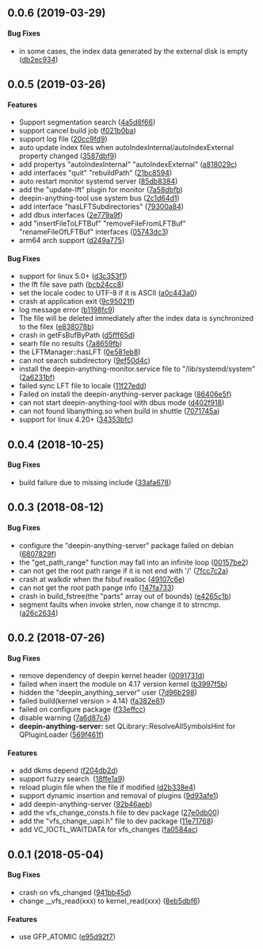<a name="0.0.6"></a>
## 0.0.6 (2019-03-29)


#### Bug Fixes

*   in some cases, the index data generated by the external disk is empty ([db2ec934](https://github.com/linuxdeepin/deepin-anything/tree/master/commit/db2ec934079e01d78239ba8919703322f2dfd407))



<a name="0.0.5"></a>
## 0.0.5 (2019-03-26)


#### Features

*   Support segmentation search ([4a5d8f66](https://github.com/linuxdeepin/deepin-anything/tree/master/commit/4a5d8f669918f8ed04be6cbdc5e4362fbe1a4f4f))
*   support cancel build job ([f021b0ba](https://github.com/linuxdeepin/deepin-anything/tree/master/commit/f021b0badd9d7c8764cb5ed8e68decaae44a0ecd))
*   support log file ([20cc9fd9](https://github.com/linuxdeepin/deepin-anything/tree/master/commit/20cc9fd9b27986af40c51206e61a10d5992414ca))
*   auto update index files when autoIndexInternal/autoIndexExternal property changed ([3587dbf9](https://github.com/linuxdeepin/deepin-anything/tree/master/commit/3587dbf98097ea84c0f33b8b94ce09d8b643667f))
*   add propertys "autoIndexInternal" "autoIndexExternal" ([a818029c](https://github.com/linuxdeepin/deepin-anything/tree/master/commit/a818029cfd9baeb0de2771fdf107da05657e8706))
*   add interfaces "quit" "rebuildPath" ([21bc8594](https://github.com/linuxdeepin/deepin-anything/tree/master/commit/21bc8594f9fd284c4b5d59a57a145592d70d0015))
*   auto restart monitor systemd server ([85db8384](https://github.com/linuxdeepin/deepin-anything/tree/master/commit/85db83848864ee88488f799d84ff89c43039db6b))
*   add the "update-lft" plugin for monitor ([7a58dbfb](https://github.com/linuxdeepin/deepin-anything/tree/master/commit/7a58dbfb160f4eaa06cb8d8112718d32d74bbcef))
*   deepin-anything-tool use system bus ([2c1d64d1](https://github.com/linuxdeepin/deepin-anything/tree/master/commit/2c1d64d1dcc3c32e585f14562ff819cd252d315f))
*   add interface "hasLFTSubdirectories" ([79300a84](https://github.com/linuxdeepin/deepin-anything/tree/master/commit/79300a847734b5f19b5114e7731ca6cd74e73911))
*   add dbus interfaces ([2e779a9f](https://github.com/linuxdeepin/deepin-anything/tree/master/commit/2e779a9fa68ab13bc108cd0e1ba7896ddaa2dee3))
*   add "insertFileToLFTBuf" "removeFileFromLFTBuf" "renameFileOfLFTBuf" interfaces ([05743dc3](https://github.com/linuxdeepin/deepin-anything/tree/master/commit/05743dc3d9779cd3707e126ce7df62be8ea20df0))
*   arm64 arch support ([d249a775](https://github.com/linuxdeepin/deepin-anything/tree/master/commit/d249a7753c5c72546bbd65e1098c789e49bcb84e))

#### Bug Fixes

*   support for linux 5.0+ ([d3c353f1](https://github.com/linuxdeepin/deepin-anything/tree/master/commit/d3c353f11989a6221f9378b4ce7bf0608c0cd8e9))
*   the lft file save path ([bcb24cc8](https://github.com/linuxdeepin/deepin-anything/tree/master/commit/bcb24cc86cb3c4baaecdda7c490799b42c55ffc3))
*   set the locale codec to UTF-8 if it is ASCII ([a0c443a0](https://github.com/linuxdeepin/deepin-anything/tree/master/commit/a0c443a0e7a3b1ed270cf04761b47fb2316d7288))
*   crash at application exit ([9c95021f](https://github.com/linuxdeepin/deepin-anything/tree/master/commit/9c95021f7e4b1d9c77375bed5e0f1fc4115fbb9c))
*   log message error ([b1198fc9](https://github.com/linuxdeepin/deepin-anything/tree/master/commit/b1198fc9a02865d48283e28c6f94e7e1cd81f31a))
*   The file will be deleted immediately after the index data is synchronized to the filex ([e838078b](https://github.com/linuxdeepin/deepin-anything/tree/master/commit/e838078b420acc05c312c97d586741c76e972ab4))
*   crash in getFsBufByPath ([d5fff65d](https://github.com/linuxdeepin/deepin-anything/tree/master/commit/d5fff65d770393271d67461dc47886b46ab06d54))
*   searh file no results ([7a8659fb](https://github.com/linuxdeepin/deepin-anything/tree/master/commit/7a8659fb9dcc2206fc643094b01912eb52473873))
*   the LFTManager::hasLFT ([0e581eb8](https://github.com/linuxdeepin/deepin-anything/tree/master/commit/0e581eb806b111061be01faa0b6541b700d84d9a))
*   can not search subdirectory ([9ef50d4c](https://github.com/linuxdeepin/deepin-anything/tree/master/commit/9ef50d4c5db094cf75e71487bef99b2c17e4ac89))
*   install the deepin-anything-monitor.service file to "/lib/systemd/system" ([2a6231bf](https://github.com/linuxdeepin/deepin-anything/tree/master/commit/2a6231bf25d0223a786aaf52b54fb724f4de0dd7))
*   failed sync LFT file  to locale ([11f27edd](https://github.com/linuxdeepin/deepin-anything/tree/master/commit/11f27edd93f677842e8c3851db527e2f138a7c02))
*   Failed on install the deepin-anything-server package ([86406e5f](https://github.com/linuxdeepin/deepin-anything/tree/master/commit/86406e5f0a587d5552cc8812d0ae991f47f9874f))
*   can not start deepin-anything-tool with dbus mode ([d402f918](https://github.com/linuxdeepin/deepin-anything/tree/master/commit/d402f918e3ec9c5aa7619b10941364d2d03e3a19))
*   can not found libanything.so when build in shuttle ([7071745a](https://github.com/linuxdeepin/deepin-anything/tree/master/commit/7071745af96114f37bec78d55587a6873c4ecbea))
*   support for linux 4.20+ ([34353bfc](https://github.com/linuxdeepin/deepin-anything/tree/master/commit/34353bfcc680990bbb583936415e2b03434d4a93))



<a name="0.0.4"></a>
## 0.0.4 (2018-10-25)


#### Bug Fixes

*   build failure due to missing include ([33afa678](https://github.com/linuxdeepin/deepin-anything/tree/master/commit/33afa678a15ac34593bafd7b837a421c4c66b9a1))



<a name="0.0.3"></a>
## 0.0.3 (2018-08-12)


#### Bug Fixes

*   configure the "deepin-anything-server" package failed on debian ([6807829f](https://github.com/linuxdeepin/deepin-anything/tree/master/commit/6807829f4af6f074ad377f990a3b7177a0d60629))
*   the "get_path_range" function may fall into an infinite loop ([00157be2](https://github.com/linuxdeepin/deepin-anything/tree/master/commit/00157be24206a710faf03139ccac83e5115d9c26))
*   can not get the root path range if it is not end with '/' ([7fcc7c2a](https://github.com/linuxdeepin/deepin-anything/tree/master/commit/7fcc7c2aa2a29ef4ae2cfc4417904ee01c3b3838))
*   crash at walkdir when the fsbuf realloc ([49107c6e](https://github.com/linuxdeepin/deepin-anything/tree/master/commit/49107c6e5c18526918fb3c74af9ff8a942efec7a))
*   can not get the root path pange info ([147fa733](https://github.com/linuxdeepin/deepin-anything/tree/master/commit/147fa733b172c26801c24255b8629af1817835ae))
*   crash in build_fstree(the "parts" array out of bounds) ([e4265c1b](https://github.com/linuxdeepin/deepin-anything/tree/master/commit/e4265c1b677b6855dc5afbb005c1297264ae8f89))
*   segment faults when invoke strlen, now change it to strncmp. ([a26c2634](https://github.com/linuxdeepin/deepin-anything/tree/master/commit/a26c2634f523fdb5d5f0acd621605c668a86d800))



<a name="0.0.2"></a>
## 0.0.2 (2018-07-26)


#### Bug Fixes

*   remove dependency of deepin kernel header ([0091731d](https://github.com/linuxdeepin/deepin-anything/tree/master/commit/0091731dc2fc4848572fa1e222e32cfbeebc0e8a))
*   failed when insert the module on 4.17 version kernel ([b3997f5b](https://github.com/linuxdeepin/deepin-anything/tree/master/commit/b3997f5be93f727be2047e8e27ed0b5b3873af55))
*   hidden the "deepin_anything_server" user ([7d96b298](https://github.com/linuxdeepin/deepin-anything/tree/master/commit/7d96b29895e1595f03fc4f3f38544ee850a2220f))
*   failed build(kernel version > 4.14) ([fa382e81](https://github.com/linuxdeepin/deepin-anything/tree/master/commit/fa382e8133b8b31061942dd715e1fa9d9b08ed7d))
*   failed on configure package ([f33effcc](https://github.com/linuxdeepin/deepin-anything/tree/master/commit/f33effcc7831ae611e74bf2b72ce06426a651d86))
*   disable warning ([7a6d87c4](https://github.com/linuxdeepin/deepin-anything/tree/master/commit/7a6d87c491982445cd0dbb05b97e88a7cd96de9c))
* **deepin-anything-server:**  set QLibrary::ResolveAllSymbolsHint for QPluginLoader ([569f461f](https://github.com/linuxdeepin/deepin-anything/tree/master/commit/569f461f032ddde5bb00df0b3876ff9e81ff24b8))

#### Features

*   add dkms depend ([f204db2d](https://github.com/linuxdeepin/deepin-anything/tree/master/commit/f204db2d44164ed4ac366de331e85b625a737fcb))
*   support fuzzy search. ([18ffe1a9](https://github.com/linuxdeepin/deepin-anything/tree/master/commit/18ffe1a9cf907d96d0828fe5ff32e0ba053a22d4))
*   reload plugin file when the file if modified ([d2b338e4](https://github.com/linuxdeepin/deepin-anything/tree/master/commit/d2b338e4f9171977b412e7b28cccda7276cacedd))
*   support dynamic insertion and removal of plugins ([9d93afe1](https://github.com/linuxdeepin/deepin-anything/tree/master/commit/9d93afe16d7275c399bba9e70e983aa0f9676621))
*   add deepin-anything-server ([92b46aeb](https://github.com/linuxdeepin/deepin-anything/tree/master/commit/92b46aeb2b3c3f8f707d266be47e0e69580af3cf))
*   add the vfs_change_consts.h file to dev package ([27e0db00](https://github.com/linuxdeepin/deepin-anything/tree/master/commit/27e0db00700c8d551a9a902431bd832c0d4a3828))
*   add the "vfs_change_uapi.h" file to dev package ([11e71768](https://github.com/linuxdeepin/deepin-anything/tree/master/commit/11e71768e0b63f69cd4dcf8ea85c6129133a84c2))
*   add VC_IOCTL_WAITDATA for vfs_changes ([fa0584ac](https://github.com/linuxdeepin/deepin-anything/tree/master/commit/fa0584aca3dd5c13d035ea09e54079de3b21214b))



<a name="0.0.1"></a>
## 0.0.1 (2018-05-04)


#### Bug Fixes

*   crash on vfs_changed ([941bb45d](941bb45d))
*   change __vfs_read(xxx) to kernel_read(xxx) ([8eb5dbf6](8eb5dbf6))

#### Features

*   use GFP_ATOMIC ([e95d92f7](e95d92f7))
